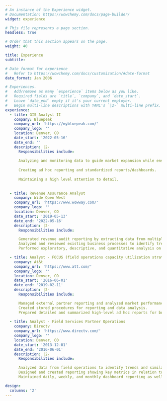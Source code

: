 ```yaml
---
# An instance of the Experience widget.
# Documentation: https://wowchemy.com/docs/page-builder/
widget: experience

# This file represents a page section.
headless: true

# Order that this section appears on the page.
weight: 40

title: Experience
subtitle:

# Date format for experience
#   Refer to https://wowchemy.com/docs/customization/#date-format
date_format: Jan 2006

# Experiences.
#   Add/remove as many `experience` items below as you like.
#   Required fields are `title`, `company`, and `date_start`.
#   Leave `date_end` empty if it's your current employer.
#   Begin multi-line descriptions with YAML's `|2-` multi-line prefix.
experience:
  - title: GIS Analyst II
    company: Bluepeak
    company_url: 'https://mybluepeak.com/'
    company_logo: ''
    location: Denver, CO
    date_start: '2022-05-16'
    date_end: ''
    description: |2-
      Responsibilities include:
    
      Analyzing and monitoring data to guide market expansion while ensuring consumable data to the GIS team.
    
      Creating ad hoc reporting and standardized reports/dashboards.
    
      Maintaining a high level attention to detail.
    
    
  - title: Revenue Assurance Analyst
    company: Wide Open West
    company_url: 'https://www.wowway.com/'
    company_logo: ''
    location: Denver, CO
    date_start: '2019-05-13'
    date_end: '2022-05-16'
    description: |2-
      Responsibilities include:

      Generated revenue audit reporting by extracting data from multiple data sources while analyzing results to identify errors and opportunities for revenue recovery.
      Analyzed and reviewed existing business processes to identify trends and to provide performance improvement recommendations. 
      Performed exploratory, descriptive, and quantitative analysis on unreported areas of the business.

  - title: Analyst - FOCUS (field operations capacity utilization strategy)
    company: At&t
    company_url: 'https://www.att.com/'
    company_logo: ''
    location: Denver, CO
    date_start: '2016-06-01'
    date_end: '2019-02-11'
    description: |2-
      Responsibilities include:

      Managed external partner reporting and analyzed market performance. 
      Created stored procedures for reporting and data analysis.
      Prepared detailed and summarized high-level ad hoc reports for both internal and external departments/partners.
  
  - title: Analyst - Field Services Partner Operations
    company: Directv
    company_url: 'https://www.directv.com/'
    company_logo: ''
    location: Denver, CO
    date_start: '2013-12-01'
    date_end: '2016-06-01'
    description: |2-
      Responsibilities include:

      Analyzed data from field operations to identify trends and similarities in order to improve customer experience, key metrics, and identified potential markets and home service providers that were below goal. 
      Designed and created reporting showing key metrics in relation to company goals. 
      Maintained daily, weekly, and monthly dashboard reporting as well as managed action plan reporting by market and by sales channels. 

design:
  columns: '2'
---
```

